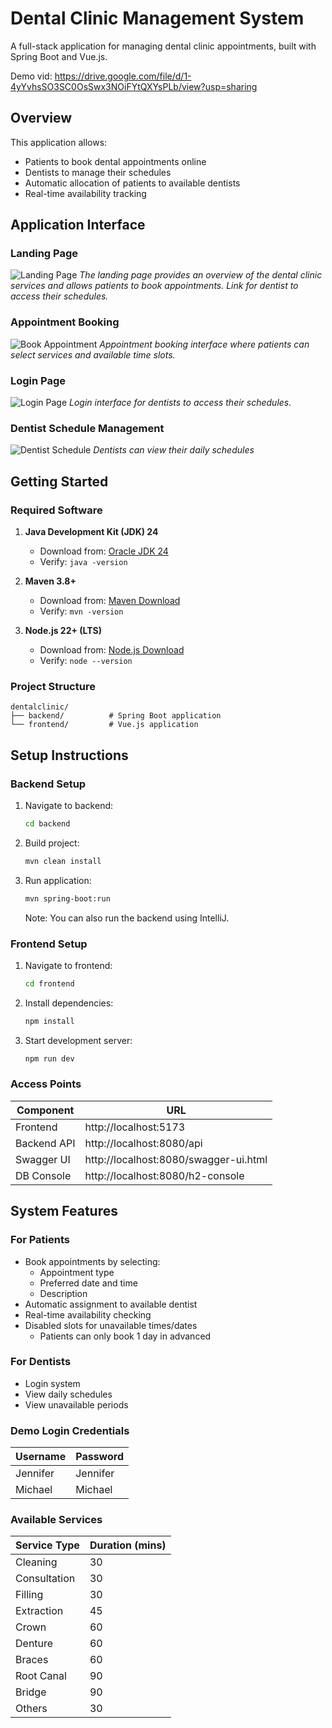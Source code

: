 # Dental Clinic Management System

A full-stack application for managing dental clinic appointments, built with Spring Boot and Vue.js.

Demo vid: https://drive.google.com/file/d/1-4yYvhsSO3SC0OsSwx3NOiFYtQXYsPLb/view?usp=sharing

## Overview

This application allows:
- Patients to book dental appointments online
- Dentists to manage their schedules
- Automatic allocation of patients to available dentists
- Real-time availability tracking

## Application Interface

### Landing Page
![Landing Page](sample-images/landing-page.png)
*The landing page provides an overview of the dental clinic services and allows patients to book appointments. Link for dentist to access their schedules.*

### Appointment Booking
![Book Appointment](sample-images/book-appointment.png)
*Appointment booking interface where patients can select services and available time slots.*

### Login Page
![Login Page](sample-images/login.png)
*Login interface for dentists to access their schedules.*

### Dentist Schedule Management
![Dentist Schedule](sample-images/dentist-schedule.png)
*Dentists can view their daily schedules*

## Getting Started

### Required Software

1. **Java Development Kit (JDK) 24**
   - Download from: [Oracle JDK 24](https://www.oracle.com/sg/java/technologies/downloads/)
   - Verify: `java -version`

2. **Maven 3.8+**
   - Download from: [Maven Download](https://maven.apache.org/download.cgi)
   - Verify: `mvn -version`

3. **Node.js 22+ (LTS)**
   - Download from: [Node.js Download](https://nodejs.org/en/download/)
   - Verify: `node --version`

### Project Structure
```
dentalclinic/
├── backend/          # Spring Boot application
└── frontend/         # Vue.js application
```

## Setup Instructions

### Backend Setup
1. Navigate to backend:
   ```bash
   cd backend
   ```

2. Build project:
   ```bash
   mvn clean install
   ```

3. Run application:
   ```bash
   mvn spring-boot:run
   ```
   Note: You can also run the backend using IntelliJ.

### Frontend Setup
1. Navigate to frontend:
   ```bash
   cd frontend
   ```

2. Install dependencies:
   ```bash
   npm install
   ```

3. Start development server:
   ```bash
   npm run dev
   ```

### Access Points
| Component     | URL                              |
|--------------|----------------------------------|
| Frontend     | http://localhost:5173            |
| Backend API  | http://localhost:8080/api        |
| Swagger UI   | http://localhost:8080/swagger-ui.html |
| DB Console   | http://localhost:8080/h2-console |

## System Features

### For Patients
- Book appointments by selecting:
  - Appointment type
  - Preferred date and time
  - Description
- Automatic assignment to available dentist
- Real-time availability checking
- Disabled slots for unavailable times/dates
   - Patients can only book 1 day in advanced 

### For Dentists
- Login system
- View daily schedules
- View unavailable periods

### Demo Login Credentials

| Username | Password |
|----------|----------|
| Jennifer | Jennifer |
| Michael  | Michael  |

### Available Services

| Service Type  | Duration (mins) |
|--------------|----------------|
| Cleaning     | 30            |
| Consultation | 30            |
| Filling      | 30            |
| Extraction   | 45            |
| Crown        | 60            |
| Denture      | 60            |
| Braces       | 60            |
| Root Canal   | 90            |
| Bridge       | 90            |
| Others       | 30            |
